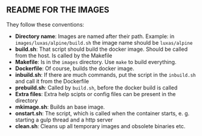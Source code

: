 ## README FOR THE IMAGES ##

They follow these conventions:

- **Directory name**: Images are named after their path. Example: in `images/luxas/alpine/build.sh` the image name should be `luxas/alpine`
- **build.sh**: That script should build the docker image. Should be called from the host. Is called by the Makefile
- **Makefile**: Is in the `images` directory. Use `make` to build everything.
- **Dockerfile**: Of course, builds the docker image.
- **inbuild.sh**: If there are much commands, put the script in the `inbuild.sh` and call it from the Dockerfile
- **prebuild.sh**: Called by `build.sh`, before the docker build is called
- **Extra files**: Extra help scipts or config files can be present in the directory
- **mkimage.sh**: Builds an base image.
- **onstart.sh**: The script, which is called when the container starts, e. g. starting a gulp thread and a http server
- **clean.sh**: Cleans up all temporary images and obsolete binaries etc.
